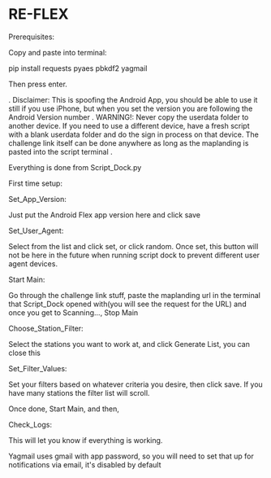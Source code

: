 # RE-FLEX

Prerequisites:

Copy and paste into terminal:

pip install requests pyaes pbkdf2 yagmail

Then press enter.

.
Disclaimer: This is spoofing the Android App, you should be able to use it still if you use iPhone, but when you set the version you are following the Android Version number
.
WARNING!: Never copy the userdata folder to another device. If you need to use a different device, have a fresh script with a blank userdata folder and do the sign in process on that device. The challenge link itself can be done anywhere as long as the maplanding is pasted into the script terminal
.

Everything is done from Script_Dock.py

First time setup:

Set_App_Version:

Just put the Android Flex app version here and click save

Set_User_Agent:

Select from the list and click set, or click random. Once set, this button will not be here in the future when running script dock to prevent different user agent devices.

Start Main:

Go through the challenge link stuff, paste the maplanding url in the terminal that Script_Dock opened with(you will see the request for the URL) and once you get to Scanning..., Stop Main

Choose_Station_Filter:

Select the stations you want to work at, and click Generate List, you can close this

Set_Filter_Values:

Set your filters based on whatever criteria you desire, then click save. If you have many stations the filter list will scroll.

Once done, Start Main, and then,

Check_Logs:

This will let you know if everything is working.

Yagmail uses gmail with app password, so you will need to set that up for notifications via email, it's disabled by default
